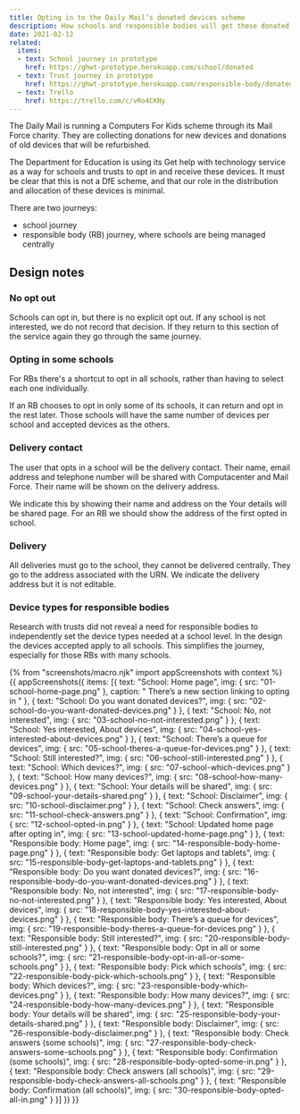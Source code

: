 ```yaml
---
title: Opting in to the Daily Mail’s donated devices scheme
description: How schools and responsible bodies will get these donated devices delivered to them
date: 2021-02-12
related:
  items:
  - text: School journey in prototype
    href: https://ghwt-prototype.herokuapp.com/school/donated
  - text: Trust journey in prototype
    href: https://ghwt-prototype.herokuapp.com/responsible-body/donated
  - text: Trello
    href: https://trello.com/c/vRo4CKNy
---
```


The Daily Mail is running a Computers For Kids scheme through its Mail Force charity. They are collecting donations for new devices and donations of old devices that will be refurbished.

The Department for Education is using its Get help with technology service as a way for schools and trusts to opt in and receive these devices. It must be clear that this is not a DfE scheme, and that our role in the distribution and allocation of these devices is minimal.

There are two journeys:

- school journey
- responsible body (RB) journey, where schools are being managed centrally

## Design notes

### No opt out

Schools can opt in, but there is no explicit opt out. If any school is not interested, we do not record that decision. If they return to this section of the service again they go through the same journey.

### Opting in some schools

For RBs there's a shortcut to opt in all schools, rather than having to select each one individually.

If an RB chooses to opt in only some of its schools, it can return and opt in the rest later. Those schools will have the same number of devices per school and accepted devices as the others.

### Delivery contact

The user that opts in a school will be the delivery contact. Their name, email address and telephone number will be shared with Computacenter and Mail Force. Their name will be shown on the delivery address.

We indicate this by showing their name and address on the Your details will be shared page. For an RB we should show the address of the first opted in school.

### Delivery

All deliveries must go to the school, they cannot be delivered centrally. They go to the address associated with the URN. We indicate the delivery address but it is not editable.

### Device types for responsible bodies

Research with trusts did not reveal a need for responsible bodies to independently set the device types needed at a school level. In the design the devices accepted apply to all schools. This simplifies the journey, especially for those RBs with many schools.

{% from "screenshots/macro.njk" import appScreenshots with context %}
{{ appScreenshots({
  items: [{
      text: "School: Home page",
      img: { src: "01-school-home-page.png" },
      caption: "
There’s a new section linking to opting in
      "
    }, {
      text: "School: Do you want donated devices?",
      img: { src: "02-school-do-you-want-donated-devices.png" }
    }, {
      text: "School: No, not interested",
      img: { src: "03-school-no-not-interested.png" }
    }, {
      text: "School: Yes interested, About devices",
      img: { src: "04-school-yes-interested-about-devices.png" }
    }, {
      text: "School: There’s a queue for devices",
      img: { src: "05-school-theres-a-queue-for-devices.png" }
    }, {
      text: "School: Still interested?",
      img: { src: "06-school-still-interested.png" }
    }, {
      text: "School: Which devices?",
      img: { src: "07-school-which-devices.png" }
    }, {
      text: "School: How many devices?",
      img: { src: "08-school-how-many-devices.png" }
    }, {
      text: "School: Your details will be shared",
      img: { src: "09-school-your-details-shared.png" }
    }, {
      text: "School: Disclaimer",
      img: { src: "10-school-disclaimer.png" }
    }, {
      text: "School: Check answers",
      img: { src: "11-school-check-answers.png" }
    }, {
      text: "School: Confirmation",
      img: { src: "12-school-opted-in.png" }
    }, {
      text: "School: Updated home page after opting in",
      img: { src: "13-school-updated-home-page.png" }
    }, {
      text: "Responsible body: Home page",
      img: { src: "14-responsible-body-home-page.png" }
    }, {
      text: "Responsible body: Get laptops and tablets",
      img: { src: "15-responsible-body-get-laptops-and-tablets.png" }
    }, {
      text: "Responsible body: Do you want donated devices?",
      img: { src: "16-responsible-body-do-you-want-donated-devices.png" }
    }, {
      text: "Responsible body: No, not interested",
      img: { src: "17-responsible-body-no-not-interested.png" }
    }, {
      text: "Responsible body: Yes interested, About devices",
      img: { src: "18-responsible-body-yes-interested-about-devices.png" }
    }, {
      text: "Responsible body: There’s a queue for devices",
      img: { src: "19-responsible-body-theres-a-queue-for-devices.png" }
    }, {
      text: "Responsible body: Still interested?",
      img: { src: "20-responsible-body-still-interested.png" }
    }, {
      text: "Responsible body: Opt in all or some schools?",
      img: { src: "21-responsible-body-opt-in-all-or-some-schools.png" }
    }, {
      text: "Responsible body: Pick which schools",
      img: { src: "22-responsible-body-pick-which-schools.png" }
    }, {
      text: "Responsible body: Which devices?",
      img: { src: "23-responsible-body-which-devices.png" }
    }, {
      text: "Responsible body: How many devices?",
      img: { src: "24-responsible-body-how-many-devices.png" }
    }, {
      text: "Responsible body: Your details will be shared",
      img: { src: "25-responsible-body-your-details-shared.png" }
    }, {
      text: "Responsible body: Disclaimer",
      img: { src: "26-responsible-body-disclaimer.png" }
    }, {
      text: "Responsible body: Check answers (some schools)",
      img: { src: "27-responsible-body-check-answers-some-schools.png" }
    }, {
      text: "Responsible body: Confirmation (some schools)",
      img: { src: "28-responsible-body-opted-some-in.png" }
    }, {
      text: "Responsible body: Check answers (all schools)",
      img: { src: "29-responsible-body-check-answers-all-schools.png" }
    }, {
      text: "Responsible body: Confirmation (all schools)",
      img: { src: "30-responsible-body-opted-all-in.png" }
    }]
}) }}
